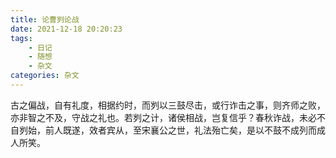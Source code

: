 ```yaml
---
title: 论曹刿论战
date: 2021-12-18 20:20:23
tags:
    - 日记
    - 随想
    - 杂文
categories: 杂文
---
```


古之偏战，自有礼度，相据约时，而刿以三鼓尽击，或行诈击之事，则齐师之败，亦非智之不及，守战之礼也。若刿之计，诸侯相战，岂复信乎？春秋诈战，未必不自刿始，前人既遂，效者宾从，至宋襄公之世，礼法殆亡矣，是以不鼓不成列而成人所笑。
